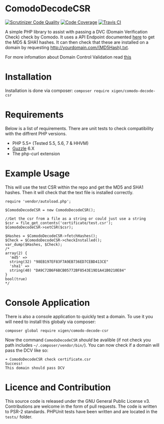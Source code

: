 # ComodoDecodeCSR
[![Scrutinizer Code Quality](https://scrutinizer-ci.com/g/XigenChris/ComodoDecodeCSR/badges/quality-score.png?b=master)](https://scrutinizer-ci.com/g/XigenChris/ComodoDecodeCSR/?branch=master)
[![Code Coverage](https://scrutinizer-ci.com/g/XigenChris/ComodoDecodeCSR/badges/coverage.png?b=master)](https://scrutinizer-ci.com/g/XigenChris/ComodoDecodeCSR/?branch=master)
[![Travis CI](https://travis-ci.org/XigenChris/ComodoDecodeCSR.svg?branch=master)](https://travis-ci.org/XigenChris/ComodoDecodeCSR)

A simple PHP library to assist with passing a DVC (Domain Verification Check) check by Comodo. It uses a API
Endpoint documented [here](https://goo.gl/pZOWhL)
to get the MD5 & SHA1 hashes. It can then check that these are installed on a
domain by requesting http://yourdomain.com/(MD5Hash).txt.

For more infomation about Domain Control Validation read [this](https://goo.gl/7jDJWW)

# Installation
Installation is done via composer:
`composer require xigen/comodo-decode-csr`

# Requirements
Below is a list of requirements. There are unit tests to check compatibility with
the diffrent PHP versions.

- PHP 5.5+ (Tested 5.5, 5.6, 7 & HHVM)
- [Guzzle](https://github.com/guzzle/guzzle) 6.X
- The php-curl extension

# Example Usage
This will use the test CSR within the repo and get the MD5 and SHA1 hashes. Then
it will check that the text file is installed correctly.
```
require 'vendor/autoload.php';

$ComodoDecodeCSR = new ComodoDecodeCSR();

//Get the csr from a file as a string or could just use a string
$csr = file_get_contents('certificate/test.csr');
$ComodoDecodeCSR->setCSR($csr);

$Hashes = $ComodoDecodeCSR->fetchHashes();
$Check = $ComodoDecodeCSR->checkInstalled();
var_dump($Hashes, $Check);
/*
array(2) {
  'md5' =>
  string(32) "98EB197EF83F7A9EB736ED7CEBD413CE"
  'sha1' =>
  string(40) "DA9C72B6F6BCB05772BF8543E19D1A41B0210E84"
}
bool(true)
*/
```

# Console Application
There is also a console application to quickly test a domain. To use it you will need to install this globaly via composer:

`composer global require xigen/comodo-decode-csr`

Now the command `ComodoDecodeCSR` _should_ be avalible (if not check you path includes `~/.composer/vendor/bin/`). You can now check if a domain will pass the DCV like so:

```
➜ ComodoDecodeCSR check certificate.csr
Success!
This domain should pass DCV
```
# Licence and Contribution
This source code is released under the GNU General Public License v3. Contributions
are welcome in the form of pull requests. The code is written to PSR-2 standards.
PHPUnit tests have been written and are located in the `tests/` folder.
